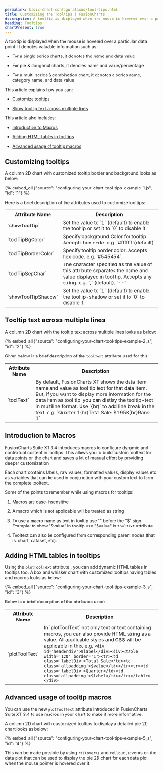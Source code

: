 ```yaml
---
permalink: basic-chart-configurations/tool-tips.html
title: Customizing the Tooltips | FusionCharts
description: A tooltip is displayed when the mouse is hovered over a particular data point. This article talk about customizing the tooltip.
heading: Tooltips
chartPresent: true
---
```


A tooltip is displayed when the mouse is hovered over a particular data point. It denotes valuable information such as:

* For a single series charts, it denotes the name and data value

* For pie & doughnut charts, it denotes name and value/percentage

* For a multi-series & combination chart, it denotes a series name, category name, and data value

This article explains how you can:

* <a href="{{ site.baseurl }}basic-chart-configurations/tool-tips.html#customizing-tooltips">Customize tooltips</a>

* <a href="{{ site.baseurl }}basic-chart-configurations/tool-tips.html#tooltip-text-across-multiple-lines">Show tooltip text across multiple lines</a>

This article also includes:

* <a href="{{ site.baseurl }}basic-chart-configurations/tool-tips.html#introduction-to-macros">Introduction to Macros</a>

* <a href="{{ site.baseurl }}basic-chart-configurations/tool-tips.html#adding-html-tables-in-tooltips">Adding HTML tables in tooltips</a>

* <a href="{{ site.baseurl }}basic-chart-configurations/tool-tips.html#advanced-usage-of-tooltip-macros">Advanced usage of tooltip macros</a>

## Customizing tooltips

A column 2D chart with customized tooltip border and background looks as below:

{% embed_all {"source": "configuring-your-chart-tool-tips-example-1.js", "id": "1"} %}

Here is a brief description of the attributes used to customize tooltips:

<table>
  <tr>
    <th>Attribute Name</th>
    <th>Description</th>
  </tr>
  <tr>
    <td>`showToolTip`</td>
    <td>Set the value to `1` (default) to enable the tooltip or set it to `0` to disable it.</td>
  </tr>
  <tr>
    <td>`toolTipBgColor`</td>
    <td>Specify background Color for tooltip. Accepts hex code. e.g. `#fffffff`(default).</td>
  </tr>
  <tr>
    <td>`toolTipBorderColor`</td>
    <td>Specify tooltip border color. Accepts hex code. e.g. `#545454`.</td>
  </tr>
  <tr>
    <td>`toolTipSepChar`</td>
    <td>The character specified as the value of this attribute separates the name and value displayed in tool tip. Accepts any string. e.g. `,` (default), `--`</td>
  </tr>
  <tr>
    <td>`showToolTipShadow`</td>
    <td>Set the value to `1` (default) to enable the tooltip-shadow or set it to `0` to disable it.</td>
  </tr>
</table>


## Tooltip text across multiple lines

A column 2D chart with the tooltip text across multiple lines looks as below:

{% embed_all {"source": "configuring-your-chart-tool-tips-example-2.js", "id": "2"} %}

Given below is a brief description of the `toolText` attribute used for this:

<table>
  <tr>
    <th>Attribute Name</th>
    <th>Description</th>
  </tr>
  <tr>
    <td>`toolText`</td>
    <td>By default, FusionCharts XT shows the data item name and value as tool tip text for that data item. But, if you want to display more information for the data item as tool tip. you can distlay the tooltip-text in multiline format. Use `{br}` to add line break in the text. e.g. `Quarter 1{br}Total Sale: $195K{br}Rank: 1` </td>
  </tr>
</table>


## Introduction to Macros

FusionCharts Suite XT 3.4 introduces macros to configure dynamic and contextual content in tooltips. This allows you to build custom tooltext for data points on the chart and saves a lot of manual effort by providing deeper customization.

Each chart contains labels, raw values, formatted values, display values etc. as variables that can be used in conjunction with your custom text to form the complete tooltext.

Some of the points to remember while using macros for tooltips:

1. Macros are case-insensitive

2. A macro which is not applicable will be treated as string

3. To use a macro name as text in tooltip use "\" before the "$" sign. Example: to show "$value" in tooltip use "\$value" in `tooltext` attribute.

4. Tooltext can also be configured from corresponding parent nodes (that is, chart, dataset, etc).

## Adding HTML tables in tooltips

Using the `plotToolText` attribute , you can add dynamic HTML tables in tooltips too. A box and whisker chart with customized tooltips having tables and macros looks as below:

{% embed_all {"source": "configuring-your-chart-tool-tips-example-3.js", "id": "3"} %}

Below is a brief description of the attributes used:

<table>
  <tr>
    <th>Attribute Name</th>
    <th>Description</th>
  </tr>
  <tr>
    <td>`plotToolText`</td>
    <td>In `plotToolText` not only text or text containing macros, you can also provide HTML string as a value. All applicable styles and CSS will be applicable in this. e.g.
    <code>&lt;div id='headerdiv'&gt;$label&lt;/div&gt;&lt;div&gt;&lt;table width='120' border='1'&gt;&lt;tr&gt;&lt;td class='labelDiv'&gt;Total Sale&lt;/td&gt;&lt;td class='allpadding'&gt;$value&lt;/td&gt;&lt;/tr&gt;&lt;tr&gt;&lt;td class='labelDiv'&gt;Quarter&lt;/td&gt;&lt;td class='allpadding'&gt;$label&lt;/td&gt;&lt;/tr&gt;&lt;/table&gt;&lt;/div&gt;</code>
    </td>
  </tr>
</table>


## Advanced usage of tooltip macros

You can use the new `plotToolText` attribute introduced in FusionCharts Suite XT 3.4 to use macros in your chart to make it more informative.

A column 2D chart with customized tooltips to display a detailed pie 2D chart looks as below:

{% embed_all {"source": "configuring-your-chart-tool-tips-example-5.js", "id": "4"} %}

This can be made possible by using `rollover()` and `rollout()`events on the data plot that can be used to display the pie 2D chart for each data plot when the mouse pointer is hovered over it.





